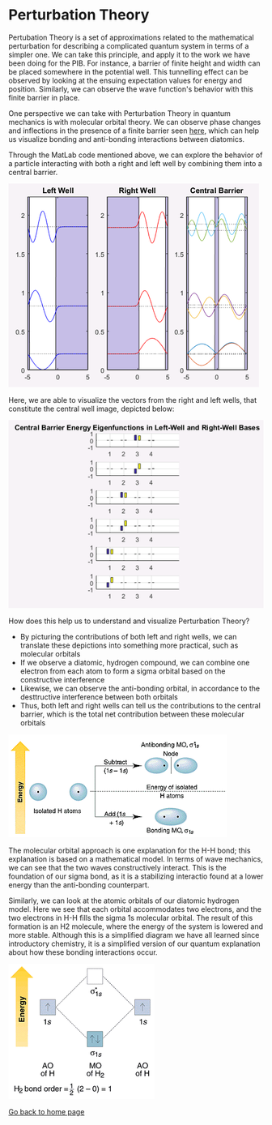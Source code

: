 # Perturbation Theory

Pertubation Theory is a set of approximations related to the mathematical perturbation for describing a complicated quantum system in
terms of a simpler one. We can take this principle, and apply it to the work we have been doing for the PIB. For instance, a barrier
of finite height and width can be placed somewhere in the potential well. This tunnelling effect can be observed by looking at the
ensuing expectation values for energy and position. Similarly, we can observe the wave function's behavior with this finite barrier in place.

One perspective we can take with Perturbation Theory in quantum mechanics is with molecular orbital theory. We can observe phase changes and inflections in the presence of a finite barrier seen [here](/Perturb.md), which can help us visualize bonding and anti-bonding interactions between diatomics.

Through the MatLab code mentioned above, we can explore the behavior of a particle interacting with both a right and left well by combining them into a central barrier. 

![well](/well.png) 

Here, we are able to visualize the vectors from the right and left wells, that constitute the central well image, depicted below:

![vectors](/well1.png)

How does this help us to understand and visualize Perturbation Theory? 
* By picturing the contributions of both left and right wells, we can translate these depictions into something more practical, 
such as molecular orbitals 
* If we observe a diatomic, hydrogen compound, we can combine one electron from each atom to form a sigma orbital based on the constructive interference 
* Likewise, we can observe the anti-bonding orbital, in accordance to the desttructive interference between both orbitals 
* Thus, both left and right wells can tell us the contributions to the central barrier, which is the total net contribution between 
these molecular orbitals 

![HO](/H2_MO_Diag.gif)

The molecular orbital approach is one explanation for the H-H bond; this explanation is based on a mathematical model. In terms of wave mechanics, we can see that the two waves constructively interact. This is the foundation of our sigma bond, as it is a stabilizing interactio found at a lower energy than the anti-bonding counterpart. 

Similarly, we can look at the atomic orbitals of our diatomic hydrogen model. Here we see that each orbital accommodates two electrons, and the two electrons in H-H fills the sigma 1s molecular orbital. The result of this formation is an H2 molecule, where the energy of the system is lowered and more stable. Although this is a simplified diagram we have all learned since introductory chemistry, it is a simplified version of our quantum explanation about how these bonding interactions occur.

![HO](/sigmah2.gif) 


[Go back to home page](/README.md)
